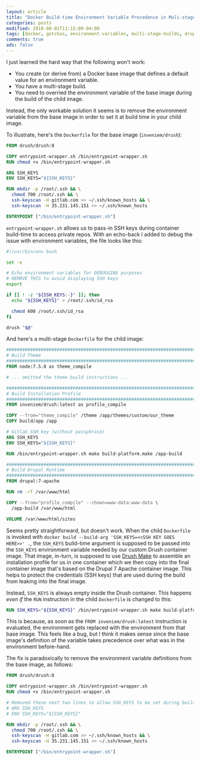 ```yaml
---
layout: article
title: "Docker Build-time Environment Variable Precedence in Muli-stage Builds"
categories: posts
modified: 2019-08-01T11:15:00-04:00
tags: [docker, gotchas, environment-variables, multi-stage-builds, drupal, drush]
comments: true
ads: false
---
```

I just learned the hard way that the following won't work:
- You create (or derive from) a Docker base image that defines a default value for an environment variable.
- You have a multi-stage build.
- You need to overried the environment variable of the base image during the build of the child image.

Instead, the only workable solution it seems is to remove the environment variable from the base image in
order to set it at build time in your child image.

To illustrate, here's the `Dockerfile` for the base image (`inveniem/drush`):

```Dockerfile
FROM drush/drush:8

COPY entrypoint-wrapper.sh /bin/entrypoint-wrapper.sh
RUN chmod +x /bin/entrypoint-wrapper.sh

ARG SSH_KEYS
ENV SSH_KEYS="${SSH_KEYS}"

RUN mkdir -p /root/.ssh && \
  chmod 700 /root/.ssh && \
  ssh-keyscan -H gitlab.com >> ~/.ssh/known_hosts && \
  ssh-keyscan -H 35.231.145.151 >> ~/.ssh/known_hosts

ENTRYPOINT ["/bin/entrypoint-wrapper.sh"]
```

`entrypoint-wrapper.sh` allows us to pass-in SSH keys during container build-time to access private repos. With an echo-back I added to debug the issue with environment variables, the file looks like this:
```bash
#!/usr/bin/env bash

set -e

# Echo environment variables for DEBUGGING purposes
# REMOVE THIS to avoid displaying SSH keys
export

if [[ ! -z "${SSH_KEYS:-}" ]]; then
  echo "${SSH_KEYS}" > /root/.ssh/id_rsa

  chmod 600 /root/.ssh/id_rsa
fi

drush "$@"
```

And here's a multi-stage `Dockerfile` for the child image:

```Dockerfile
################################################################################
# Build Theme
################################################################################
FROM node:7.5.0 as theme_compile

# ... omitted the theme build instructions ...

################################################################################
# Build Installation Profile
################################################################################
FROM inveniem/drush:latest as profile_compile

COPY --from="theme_compile" /theme /app/themes/custom/our_theme
COPY build/app /app

# Gitlab SSH key (without passphrase)
ARG SSH_KEYS
ENV SSH_KEYS="${SSH_KEYS}"

RUN /bin/entrypoint-wrapper.sh make build-platform.make /app-build

################################################################################
# Build Drupal Runtime
################################################################################
FROM drupal:7-apache

RUN rm -rf /var/www/html

COPY --from="profile_compile" --chown=www-data:www-data \
  /app-build /var/www/html

VOLUME /var/www/html/sites
```

Seems pretty straightforward, but doesn't work. When the child `Dockerfile` is invoked with `docker build --build-arg 'SSH_KEYS=<<SSH KEY GOES HERE>>' .`, the `SSH_KEYS` build-time argument is supposed to be passed into the `SSH_KEYS` environment variable needed by our custom Drush container image. That image, in-turn, is supposed to use [Drush Make](https://docs.drush.org/en/8.x/make/) to assemble an installation profile for us in one container which we then copy into the final container image that's based on the Drupal 7 Apache container image. This helps to protect the credentials (SSH keys) that are used during the build from leaking into the final image.

Instead, `SSH_KEYS` is always empty inside the Drush container. This happens _even if_ the `RUN` instruction in the child `Dockerfile` is changed to this:

```Dockerfile
RUN SSH_KEYS="${SSH_KEYS}" /bin/entrypoint-wrapper.sh make build-platform.make /app-build
```

This is because, as soon as the `FROM inveniem/drush:latest` instruction is evaluated, the environment gets replaced with the environment from that base image. This feels like a bug, but I think it makes sense since the base image's definition of the
variable takes precedence over what was in the environment before-hand.

The fix is paradoxically to remove the environment variable definitions from the base image, as follows:

```Dockerfile
FROM drush/drush:8

COPY entrypoint-wrapper.sh /bin/entrypoint-wrapper.sh
RUN chmod +x /bin/entrypoint-wrapper.sh

# Removed these next two lines to allow SSH_KEYS to be set during build of child image:
# ARG SSH_KEYS
# ENV SSH_KEYS="${SSH_KEYS}"

RUN mkdir -p /root/.ssh && \
  chmod 700 /root/.ssh && \
  ssh-keyscan -H gitlab.com >> ~/.ssh/known_hosts && \
  ssh-keyscan -H 35.231.145.151 >> ~/.ssh/known_hosts

ENTRYPOINT ["/bin/entrypoint-wrapper.sh"]
```
